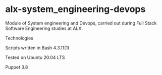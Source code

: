 # alx-system_engineering-devops

Module of System engineering and Devops, carried out during Full Stack Software Engineering studies at ALX.

Technologies

Scripts written in Bash 4.3.11(1)

Tested on Ubuntu 20.04 LTS

Puppet 3.8
